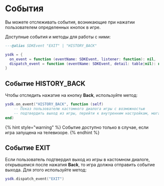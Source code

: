 # События

Вы можете отслеживать события, возникающие при нажатии пользователем определенных кнопок в игре.

Доступные события и методы для работы с ними:

```lua
---@alias SDKEvent "EXIT" | "HISTORY_BACK"

ysdk = {
  on_event = function (eventName: SDKEvent, listener: function): nil,
  dispatch_event = function (eventName: SDKEvent, detail: table|nil): nil,
}
```

## **Событие HISTORY\_BACK**

Чтобы отследить нажатие на кнопку **Back**, используйте метод:

```lua
ysdk.on_event("HISTORY_BACK", function (self)
    -- Показ пользователю кастомного диалога игры с возможностью
    -- подтвердить выход из игры, перейти к внутренним настройкам, магазину и т. п.
end)
```

{% hint style="warning" %}
Событие доступно только в случае, если игра запущена на телевизоре.
{% endhint %}

## **Событие EXIT**

Если пользователь подтвердил выход из игры в кастомном диалоге, открывшемся после нажатия **Back**, то игра должна отправить событие выхода. Для этого используйте метод:

```lua
ysdk.dispatch_event("EXIT")
```
